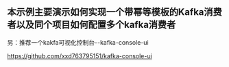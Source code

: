 ## 本示例主要演示如何实现一个带幂等模板的Kafka消费者以及同个项目如何配置多个kafka消费者

另：推荐一个kakfa可视化控制台--kafka-console-ui

https://github.com/xxd763795151/kafka-console-ui